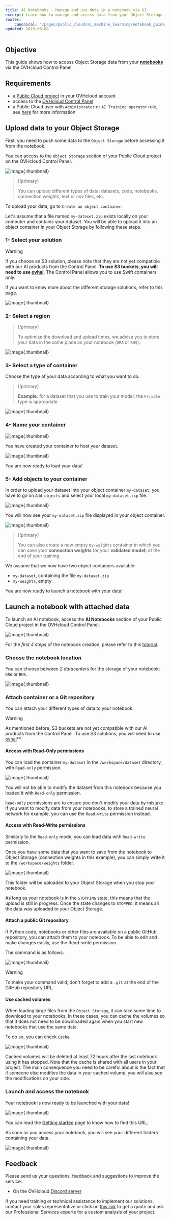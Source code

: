 ```yaml
---
title: AI Notebooks - Manage and use data in a notebook via UI
excerpt: Learn how to manage and access data from your Object Storage in your Notebook
routes:
    canonical: '/pages/public_cloud/ai_machine_learning/notebook_guide_data_ui'
updated: 2023-08-08
---
```


## Objective

This guide shows how to access Object Storage data from your [**notebooks**](/pages/public_cloud/ai_machine_learning/notebook_guide_introduction_definition) via the OVHcloud Control Panel.

## Requirements

- a [Public Cloud project](https://www.ovhcloud.com/es/public-cloud/) in your OVHcloud account
- access to the [OVHcloud Control Panel](https://ca.ovh.com/auth/?action=gotomanager&from=https://www.ovh.com/world/&ovhSubsidiary=ws)
- a Public Cloud user with `Administrator` or `AI Training operator` role, see [here](/pages/public_cloud/ai_machine_learning/gi_01_manage_users) for more information

## Upload data to your Object Storage

First, you need to push some data to the `Object Storage` before accessing it from the notebook.

You can access to the `Object Storage` section of your Public Cloud project on the OVHcloud Control Panel.

![image](images/ui-object-storage.png){.thumbnail}

> [!primary]
>
> You can upload different types of data: datasets, code, notebooks, connection weights, text or csv files, etc.
>

To upload your data, go to `Create an object container`.

Let's assume that a file named `my-dataset.zip` exists locally on your computer and contains your dataset. You will be able to upload it into an object container in your Object Storage by following these steps.

### 1- Select your solution

> [!warning]
>
> If you choose an S3 solution, please note that they are not yet compatible with our AI products from the Control Panel. **To use S3 buckets, you will need to use [ovhai](/pages/public_cloud/ai_machine_learning/cli_10_howto_install_cli)**. The Control Panel allows you to use Swift containers only.
>

If you want to know more about the different storage solutions, refer to this [page](/products/storage-backup).

![image](images/ui-container-solution.png){.thumbnail}

### 2- Select a region

> [!primary]
>
> To optimize the download and upload times, we advise you to store your data in the same place as your notebook (`GRA` or `BHS`).
>

![image](images/ui-container-region.png){.thumbnail}

### 3- Select a type of container

Choose the type of your data according to what you want to do.

> [!primary]
>
> **Example:** for a dataset that you use to train your model, the `Private` type is appropriate
>

![image](images/ui-container-type.png){.thumbnail}

### 4- Name your container

![image](images/ui-container-name.png){.thumbnail}

You have created your container to host your dataset.

![image](images/ui-object-container-created.png){.thumbnail}

You are now ready to load your data!

### 5- Add objects to your container

In order to upload your dataset into your object container `my-dataset`, you have to go on `Add objects` and select your local `my-dataset.zip` file.

![image](images/ui-add-objects-to-container.png){.thumbnail}

You will now see your `my-dataset.zip` file displayed in your object container.

![image](images/ui-zip-file-uploaded.png){.thumbnail}

> [!primary]
>
> You can also create a new empty `my-weights` container in which you can save your **connection weights** (or your **validated model**) at the end of your training.
>

We assume that we now have two object containers available:

- `my-dataset`, containing the file `my-dataset.zip`
- `my-weights`, empty

You are now ready to launch a notebook with your data!

## Launch a notebook with attached data

To launch an AI notebook, access the **AI Notebooks** section of your Public Cloud project in the OVHcloud Control Panel.

![image](images/ui-ai-notebooks.png){.thumbnail}

For the *first 4 steps* of the notebook creation, please refer to this [tutorial](/pages/public_cloud/ai_machine_learning/notebook_guide_introduction_definition).

### Choose the notebook location

You can choose between *2 datacenters* for the storage of your notebook: `GRA` or `BHS`.

![image](images/ui-notebook-localisation.png){.thumbnail}

### Attach container or a Git repository

You can attach your different types of data to your notebook.

> [!warning]
>
> As mentioned before, S3 buckets are not yet compatible with our AI products from the Control Panel. To use S3 solutions, you will need to use [ovhai](/pages/public_cloud/ai_machine_learning/cli_10_howto_install_cli)**.
>

#### Access with Read-Only permissions

You can load the container `my-dataset` in the `/workspace/dataset` directory, with `Read-only` permission.

![image](images/ui-notebook-dataset-ro.png){.thumbnail}

You will not be able to modify the dataset from this notebook because you loaded it with `Read-only` permission.

`Read-only` permissions are to ensure you don't modify your data by mistake. If you want to modify data from your
notebooks, to store a trained neural network for example, you can use the `Read-write` permission instead.

#### Access with Read-Write permissions

Similarly to the `Read-only` mode, you can load data with `Read-write` permission.

Once you have some data that you want to save from the notebook to Object Storage (connection weights in this example), you can simply write it to the `/workspace/weights` folder.

![image](images/ui-notebook-weights-rw.png){.thumbnail}

This folder will be uploaded to your Object Storage when you stop your notebook.

As long as your notebook is in the `STOPPING` state, this means that the upload is still in progress. Once the state changes to `STOPPED`, it means all the data was uploaded to your Object Storage.

#### Attach a public Git repository

If Python code, notebooks or other files are available on a public GitHub repository, you can attach them to your notebook.
To be able to edit and make changes easily, use the Read-write permission.

The command is as follows:

![image](images/ui-notebook-git-repo-rw.png){.thumbnail}

> [!warning]
>
> To make your command valid, don't forget to add a `.git` at the end of the GitHub repository URL.
>

#### Use cached volumes

When loading large files from the `Object Storage`, it can take some time to download to your notebooks. In these cases, you can cache the volumes so that it does not need to be downloaded again when you start new notebooks that use the same data.

To do so, you can check `Cache`.

![image](images/ui-notebook-dataset-cache.png){.thumbnail}

Cached volumes will be deleted at least 72 hours after the last notebook using it has stopped.
Note that the cache is shared with all users in your project. The main consequence you need to be careful about
is the fact that if someone else modifies the data in your cached volume, you will also see the modifications on your side.

### Launch and access the notebook

Your notebook is now ready to be launched with your data!

![image](images/ui-notebook-attached-data.png){.thumbnail}

You can read the [Getting started](/pages/public_cloud/ai_machine_learning/notebook_guide_introduction_definition) page to know how to find this URL.

As soon as you access your notebook, you will see your different folders containing your data.

![image](images/ui-notebook-containers.png){.thumbnail}

## Feedback

Please send us your questions, feedback and suggestions to improve the service:

- On the OVHcloud [Discord server](https://discord.com/invite/vXVurFfwe9)

If you need training or technical assistance to implement our solutions, contact your sales representative or click on [this link](https://www.ovhcloud.com/es/professional-services/) to get a quote and ask our Professional Services experts for a custom analysis of your project.
